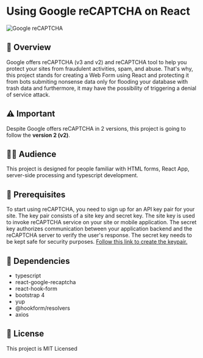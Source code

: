 # Using Google reCAPTCHA on React
![Google reCAPTCHA](https://developers.google.com/recaptcha/images/newCaptchaAnchor.gif)

## :eyes: Overview
Google offers reCAPTCHA (v3 and v2) and reCAPTCHA tool to help you protect your sites from fraudulent activities, spam, and abuse. That's why, this project stands for creating a Web Form using React and protecting it from bots submiting nonsense data only for flooding your database with trash data and furthermore, it may have the possibility of triggering a denial of service attack.

## :warning: Important
Despite Google offers reCAPTCHA in 2 versions, this project is going to follow the **version 2 (v2)**.

## :technologist: Audience
This project is designed for people familiar with HTML forms, React App, server-side processing and typescript development.

## :triangular_flag_on_post: Prerequisites
To start using reCAPTCHA, you need to sign up for an API key pair for your site. The key pair consists of a site key and secret key. The site key is used to invoke reCAPTCHA service on your site or mobile application. The secret key authorizes communication between your application backend and the reCAPTCHA server to verify the user's response. The secret key needs to be kept safe for security purposes.
[Follow this link to create the keypair.](https://www.google.com/recaptcha/admin/create) 

## :hammer: Dependencies
- typescript
- react-google-recaptcha
- react-hook-form
- bootstrap 4
- yup
- @hookform/resolvers 
- axios

## :page_facing_up: License
This project is MIT Licensed


